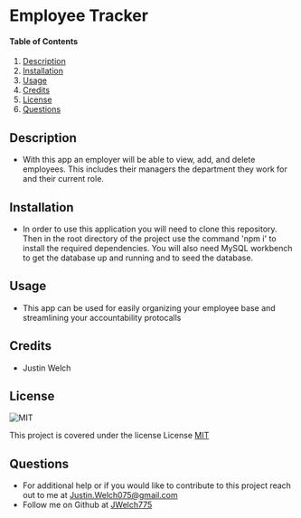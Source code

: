 # Employee Tracker
  
#### Table of Contents
1. [Description](#description)
2. [Installation](#installation)
3. [Usage](#usage)
4. [Credits](#credits)
5. [License](#license)
6. [Questions](#questions)
## Description
* With this app an employer will be able to view, add, and delete employees. This includes their managers the department they work for and their current role.
## Installation 
* In order to use this application you will need to clone this repository. Then in the root directory of the project use the command 'npm i' to install the required dependencies. You will also need MySQL workbench to get the database up and running and to seed the database.
## Usage 
* This app can be used for easily organizing your employee base and streamlining your accountability protocalls
## Credits
* Justin Welch

## License
    
![MIT](https://img.shields.io/badge/license-MIT-blue.svg)

This project is covered under the license License [MIT](https://opensource.org/licenses/MIT)
    

## Questions
* For additional help or if you would like to contribute to this project reach out to me at Justin.Welch075@gmail.com
* Follow me on Github at [JWelch775](http://github.com/JWelch775)

